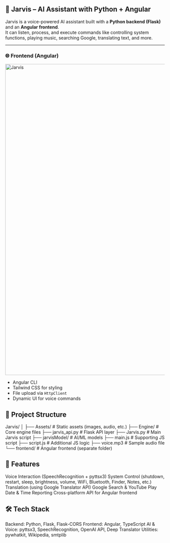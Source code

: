 
## 🤖 Jarvis – AI Assistant with Python + Angular

Jarvis is a voice-powered AI assistant built with a **Python backend (Flask)** and an **Angular frontend**.  
It can listen, process, and execute commands like controlling system functions, playing music, searching Google, translating text, and more.

---

### 🌐 Frontend (Angular)

<img width="1710" height="981" alt="Jarvis" src="https://github.com/user-attachments/assets/738dd6f7-b1c2-4874-8aee-48a3f8cdb473" />

- Angular CLI
- Tailwind CSS for styling
- File upload via `HttpClient`
- Dynamic UI for voice commands


## 📂 Project Structure

Jarvis/
│
├── Assets/ # Static assets (images, audio, etc.)
├── Engine/ # Core engine files
├── jarvis_api.py # Flask API layer
├── Jarvis.py # Main Jarvis script
├── jarvisModel/ # AI/ML models
├── main.js # Supporting JS script
├── script.js # Additional JS logic
├── voice.mp3 # Sample audio file
└── frontend/ # Angular frontend (separate folder)

## 🎤 Features
Voice Interaction (SpeechRecognition + pyttsx3)
System Control (shutdown, restart, sleep, brightness, volume, WiFi, Bluetooth, Finder, Notes, etc.)
Translation (using Google Translator API)
Google Search & YouTube Play
Date & Time Reporting
Cross-platform API for Angular frontend

## 🛠 Tech Stack
Backend: Python, Flask, Flask-CORS
Frontend: Angular, TypeScript
AI & Voice: pyttsx3, SpeechRecognition, OpenAI API, Deep Translator
Utilities: pywhatkit, Wikipedia, smtplib


